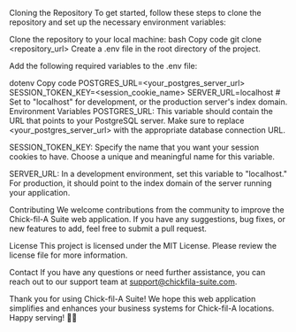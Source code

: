 Cloning the Repository
To get started, follow these steps to clone the repository and set up the necessary environment variables:

Clone the repository to your local machine:
bash
Copy code
git clone <repository_url>
Create a .env file in the root directory of the project.

Add the following required variables to the .env file:

dotenv
Copy code
POSTGRES_URL=<your_postgres_server_url>
SESSION_TOKEN_KEY=<session_cookie_name>
SERVER_URL=localhost # Set to "localhost" for development, or the production server's index domain.
Environment Variables
POSTGRES_URL: This variable should contain the URL that points to your PostgreSQL server. Make sure to replace <your_postgres_server_url> with the appropriate database connection URL.

SESSION_TOKEN_KEY: Specify the name that you want your session cookies to have. Choose a unique and meaningful name for this variable.

SERVER_URL: In a development environment, set this variable to "localhost." For production, it should point to the index domain of the server running your application.

Contributing
We welcome contributions from the community to improve the Chick-fil-A Suite web application. If you have any suggestions, bug fixes, or new features to add, feel free to submit a pull request.

License
This project is licensed under the MIT License. Please review the license file for more information.

Contact
If you have any questions or need further assistance, you can reach out to our support team at support@chickfila-suite.com.

Thank you for using Chick-fil-A Suite! We hope this web application simplifies and enhances your business systems for Chick-fil-A locations. Happy serving! 🐔🍟